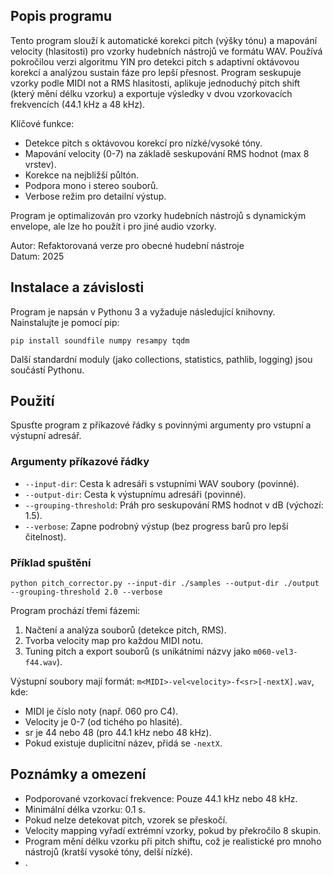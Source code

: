## Popis programu
Tento program slouží k automatické korekci pitch (výšky tónu) a mapování velocity (hlasitosti) pro vzorky hudebních nástrojů ve formátu WAV. Používá pokročilou verzi algoritmu YIN pro detekci pitch s adaptivní oktávovou korekcí a analýzou sustain fáze pro lepší přesnost. Program seskupuje vzorky podle MIDI not a RMS hlasitosti, aplikuje jednoduchý pitch shift (který mění délku vzorku) a exportuje výsledky v dvou vzorkovacích frekvencích (44.1 kHz a 48 kHz).

Klíčové funkce:
- Detekce pitch s oktávovou korekcí pro nízké/vysoké tóny.
- Mapování velocity (0-7) na základě seskupování RMS hodnot (max 8 vrstev).
- Korekce na nejbližší půltón.
- Podpora mono i stereo souborů.
- Verbose režim pro detailní výstup.

Program je optimalizován pro vzorky hudebních nástrojů s dynamickým envelope, ale lze ho použít i pro jiné audio vzorky.

Autor: Refaktorovaná verze pro obecné hudební nástroje  
Datum: 2025  

## Instalace a závislosti
Program je napsán v Pythonu 3 a vyžaduje následující knihovny. Nainstalujte je pomocí pip:

```
pip install soundfile numpy resampy tqdm
```

Další standardní moduly (jako collections, statistics, pathlib, logging) jsou součástí Pythonu.

## Použití
Spusťte program z příkazové řádky s povinnými argumenty pro vstupní a výstupní adresář.

### Argumenty příkazové řádky
- `--input-dir`: Cesta k adresáři s vstupními WAV soubory (povinné).
- `--output-dir`: Cesta k výstupnímu adresáři (povinné).
- `--grouping-threshold`: Práh pro seskupování RMS hodnot v dB (výchozí: 1.5).
- `--verbose`: Zapne podrobný výstup (bez progress barů pro lepší čitelnost).

### Příklad spuštění
```
python pitch_corrector.py --input-dir ./samples --output-dir ./output --grouping-threshold 2.0 --verbose
```

Program prochází třemi fázemi:
1. Načtení a analýza souborů (detekce pitch, RMS).
2. Tvorba velocity map pro každou MIDI notu.
3. Tuning pitch a export souborů (s unikátními názvy jako `m060-vel3-f44.wav`).

Výstupní soubory mají formát: `m<MIDI>-vel<velocity>-f<sr>[-nextX].wav`, kde:
- MIDI je číslo noty (např. 060 pro C4).
- Velocity je 0-7 (od tichého po hlasité).
- sr je 44 nebo 48 (pro 44.1 kHz nebo 48 kHz).
- Pokud existuje duplicitní název, přidá se `-nextX`.

## Poznámky a omezení
- Podporované vzorkovací frekvence: Pouze 44.1 kHz nebo 48 kHz.
- Minimální délka vzorku: 0.1 s.
- Pokud nelze detekovat pitch, vzorek se přeskočí.
- Velocity mapping vyřadí extrémní vzorky, pokud by překročilo 8 skupin.
- Program mění délku vzorku při pitch shiftu, což je realistické pro mnoho nástrojů (kratší vysoké tóny, delší nízké). 
- .
